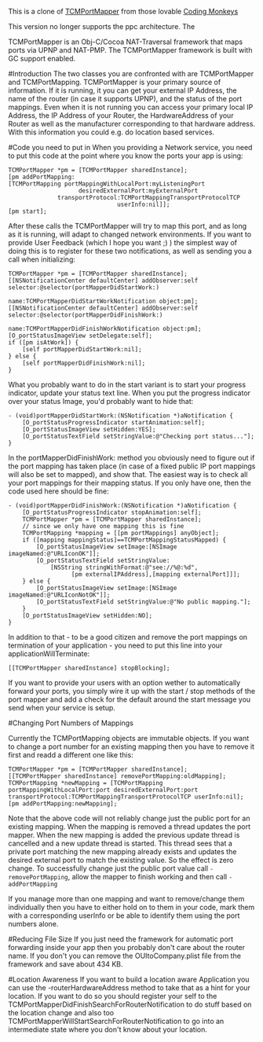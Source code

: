 This is a clone of [TCMPortMapper](http://code.google.com/p/tcmportmapper/) from those lovable [Coding Monkeys](http://www.codingmonkeys.de/)

This version no longer supports the ppc architecture. The 

TCMPortMapper is an Obj-C/Cocoa NAT-Traversal framework that maps ports via UPNP and NAT-PMP. The TCMPortMapper framework is built with GC support enabled.

#Introduction
The two classes you are confronted with are TCMPortMapper and TCMPortMapping. TCMPortMapper is your primary source of information. If it is running, it you can get your external IP Address, the name of the router (in case it supports UPNP), and the status of the port mappings. Even when it is not running you can access your primary local IP Address, the IP Address of your Router, the HardwareAddress of your Router as well as the manufacturer corresponding to that hardware address. With this information you could e.g. do location based services.

#Code you need to put in
When you providing a Network service, you need to put this code at the point where you know the ports your app is using:

	TCMPortMapper *pm = [TCMPortMapper sharedInstance];
	[pm addPortMapping:
   	[TCMPortMapping portMappingWithLocalPort:myListeningPort 
                        desiredExternalPort:myExternalPort 
                  transportProtocol:TCMPortMappingTransportProtocolTCP
                                   userInfo:nil]];
	[pm start];

After these calls the TCMPortMapper will try to map this port, and as long as it is running, will adapt to changed network environments. If you want to provide User Feedback (which I hope you want ;) ) the simplest way of doing this is to register for these two notifications, as well as sending you a call when initializing:

	TCMPortMapper *pm = [TCMPortMapper sharedInstance];
	[[NSNotificationCenter defaultCenter] addObserver:self selector:@selector(portMapperDidStartWork:) 
                                      name:TCMPortMapperDidStartWorkNotification object:pm];
	[[NSNotificationCenter defaultCenter] addObserver:self selector:@selector(portMapperDidFinishWork:)
                                      name:TCMPortMapperDidFinishWorkNotification object:pm];
	[O_portStatusImageView setDelegate:self];
	if ([pm isAtWork]) {
    	[self portMapperDidStartWork:nil];
	} else {
    	[self portMapperDidFinishWork:nil];
	}

What you probably want to do in the start variant is to start your progress indicator, update your status text line. When you put the progress indicator over your status Image, you'd probably want to hide that:

	- (void)portMapperDidStartWork:(NSNotification *)aNotification {
    	[O_portStatusProgressIndicator startAnimation:self];
    	[O_portStatusImageView setHidden:YES];
    	[O_portStatusTextField setStringValue:@"Checking port status..."];
	}

In the portMapperDidFinishWork: method you obviously need to figure out if the port mapping has taken place (in case of a fixed public IP port mappings will also be set to mapped), and show that. The easiest way is to check all your port mappings for their mapping status. If you only have one, then the code used here should be fine:

	- (void)portMapperDidFinishWork:(NSNotification *)aNotification {
    	[O_portStatusProgressIndicator stopAnimation:self];
    	TCMPortMapper *pm = [TCMPortMapper sharedInstance];
    	// since we only have one mapping this is fine
   		TCMPortMapping *mapping = [[pm portMappings] anyObject];
    	if ([mapping mappingStatus]==TCMPortMappingStatusMapped) {
        	[O_portStatusImageView setImage:[NSImage imageNamed:@"URLIconOK"]];
        	[O_portStatusTextField setStringValue:
            	[NSString stringWithFormat:@"see://%@:%d",
                      [pm externalIPAddress],[mapping externalPort]]];
    	} else {
        	[O_portStatusImageView setImage:[NSImage imageNamed:@"URLIconNotOK"]];
        	[O_portStatusTextField setStringValue:@"No public mapping."];
    	}
    	[O_portStatusImageView setHidden:NO];
	}

In addition to that - to be a good citizen and remove the port mappings on termination of your application - you need to put this line into your applicationWillTerminate:

	[[TCMPortMapper sharedInstance] stopBlocking];

If you want to provide your users with an option wether to automatically forward your ports, you simply wire it up with the start / stop methods of the port mapper and add a check for the default around the start message you send when your service is setup.

#Changing Port Numbers of Mappings

Currently the TCMPortMapping objects are immutable objects. If you want to change a port number for an existing mapping then you have to remove it first and readd a different one like this:

	TCMPortMapper *pm = [TCMPortMapper sharedInstance];
	[[TCMPortMapper sharedInstance] removePortMapping:oldMapping];
	TCMPortMapping *newMapping = [TCMPortMapping portMappingWithLocalPort:port desiredExternalPort:port transportProtocol:TCMPortMappingTransportProtocolTCP userInfo:nil];
	[pm addPortMapping:newMapping];

Note that the above code will not reliably change just the public port for an existing mapping. When the mapping is removed a thread updates the port mapper. When the new mapping is added the previous update thread is cancelled and a new update thread is started. This thread sees that a private port matching the new mapping already exists and updates the desired external port to match the existing value. So the effect is zero change. To successfully change just the public port value call `- removePortMapping`, allow the mapper to finish working and then call `- addPortMapping`

If you manage more than one mapping and want to remove/change them individually then you have to either hold on to them in your code, mark them with a corresponding userInfo or be able to identify them using the port numbers alone.

#Reducing File Size
If you just need the framework for automatic port forwarding inside your app then you probably don't care about the router name. If you don't you can remove the OUItoCompany.plist file from the framework and save about 434 KB.

#Location Awareness
If you want to build a location aware Application you can use the -routerHardwareAddress method to take that as a hint for your location. If you want to do so you should register your self to the TCMPortMapperDidFinishSearchForRouterNotification to do stuff based on the location change and also too TCMPortMapperWillStartSearchForRouterNotification to go into an intermediate state where you don't know about your location.